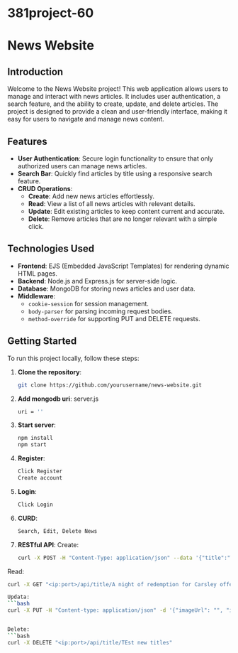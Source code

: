 # 381project-60

# News Website

## Introduction

Welcome to the News Website project! This web application allows users to manage and interact with news articles. It includes user authentication, a search feature, and the ability to create, update, and delete articles. The project is designed to provide a clean and user-friendly interface, making it easy for users to navigate and manage news content.

## Features

- **User Authentication**: Secure login functionality to ensure that only authorized users can manage news articles.
- **Search Bar**: Quickly find articles by title using a responsive search feature.
- **CRUD Operations**:
  - **Create**: Add new news articles effortlessly.
  - **Read**: View a list of all news articles with relevant details.
  - **Update**: Edit existing articles to keep content current and accurate.
  - **Delete**: Remove articles that are no longer relevant with a simple click.

## Technologies Used

- **Frontend**: EJS (Embedded JavaScript Templates) for rendering dynamic HTML pages.
- **Backend**: Node.js and Express.js for server-side logic.
- **Database**: MongoDB for storing news articles and user data.
- **Middleware**: 
  - `cookie-session` for session management.
  - `body-parser` for parsing incoming request bodies.
  - `method-override` for supporting PUT and DELETE requests.

## Getting Started

To run this project locally, follow these steps:

1. **Clone the repository**:
   ```bash
   git clone https://github.com/yourusername/news-website.git

2. **Add mongodb uri**:
   server.js
   ```bash
   uri = ''

4. **Start server**:
   ```bash
   npm install
   npm start

5. **Register**:
   ```bash
   Click Register
   Create account

6. **Login**:
   ```bash
   Click Login

7. **CURD**:
   ```bash
   Search, Edit, Delete News

8. **RESTful API**:
  Create:
   ```bash
   curl -X POST -H "Content-Type: application/json" --data '{"title":"TEst new titles","","info":"ＴＨＩＳ　ＩＳ　ＴＥＳＴ！！！！"}' <ip:port>/api/news/

  Read:
   ```bash
  curl -X GET "<ip:port>/api/title/A night of redemption for Carsley offers real hope for Tuchel"

  Updata:
   ```bash
  curl -X PUT -H "Content-type: application/json" -d '{"imageUrl": "", "info": "Updated info"}' '<IP:PORT>/api/title/TEST1'


  Delete:
   ```bash
  curl -X DELETE "<ip:port>/api/title/TEst new titles"
